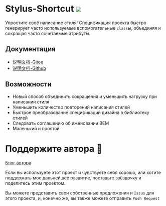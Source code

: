 # Stylus-Shortcut [![](https://img.shields.io/npm/v/stylus-shortcut)](https://www.npmjs.com/package/stylus-shortcut)

Упростите своё написание стиля! Спецификация проекта быстро генерирует часто используемые вспомогательные `class`ы, объединяя и сокращая часто сочетаемые атрибуты.

## Документация

- [说明文档-Gitee](https://kwokronny.gitee.io/stylus-shortcut/)
- [说明文档-Github](https://kwokronny.github.io/stylus-shortcut/)

## Возможности

- Новый способ объединить сокращения и уменьшить нагрузку при написании стиля
- Уменьшить количество повторений написания стилей
- Быстрое преобразование спецификаций дизайна в библиотеку стилей
- Следовать соглашению об именовании BEM
- Маленький и простой

# Поддержите автора 🚀

[Блог автора](https://kwokronny.top/)

Если вы используете этот проект и чувствуете себя хорошо, или хотите поддержать мое дальнейшее развитие, поставьте звёздочку и поделитесь этим проектом.

Вы можете представить свои собственные предложения и `Issus` для этого проекта, и, конечно же, вы также можете отправить `Push Request`